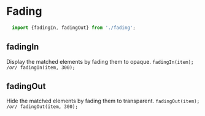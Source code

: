 # Fading

```js
  import {fadingIn, fadingOut} from './fading';
```

## fadingIn
Display the matched elements by fading them to opaque.
<code>fadingIn(item); /*or*/ fadingIn(item, 300);</code>


## fadingOut
Hide the matched elements by fading them to transparent.
<code>fadingOut(item); /*or*/ fadingOut(item, 300);</code>
